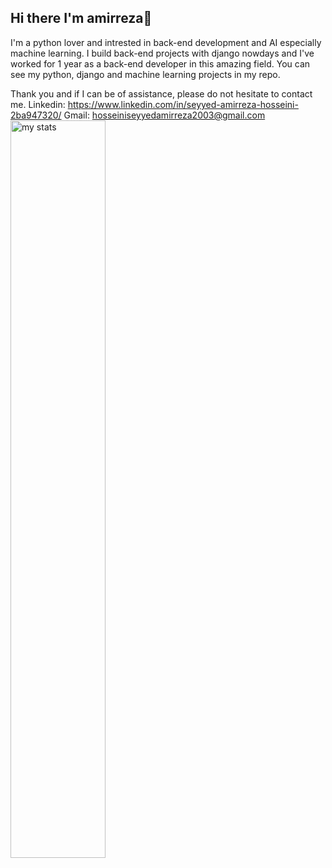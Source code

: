 ## Hi there I'm amirreza👋

I'm a python lover and intrested in back-end development and AI especially machine learning.
I build back-end projects with django nowdays and I've worked for 1 year as a back-end developer in this amazing field.
You can see my python, django and machine learning projects in my repo. 

Thank you and if I can be of assistance, please do not hesitate to contact me.
Linkedin: https://www.linkedin.com/in/seyyed-amirreza-hosseini-2ba947320/
Gmail: hosseiniseyyedamirreza2003@gmail.com
<img alt="my stats" align="left" width="55%" src="https://github-readme-stats.vercel.app/api?username=seyyed-amirreza-hosseini&show_icons=true&theme=cobalt"/>
